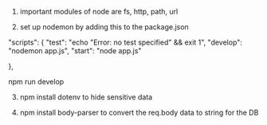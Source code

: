 1. important modules of node are fs, http, path, url


2. set up nodemon by adding this to the package.json

"scripts": {
    "test": "echo \"Error: no test specified\" && exit 1",
    "develop": "nodemon app.js",
    "start": "node app.js"

  },

npm run develop


3. npm install dotenv to hide sensitive data

4. npm install body-parser to convert the req.body data to string for the DB